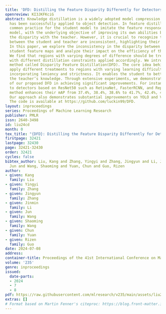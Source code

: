 ```yaml
---
title: 'DFD: Distilling the Feature Disparity Differently for Detectors'
openreview: KI3JKFKciG
abstract: Knowledge distillation is a widely adopted model compression technique that
  has been successfully applied to object detection. In feature distillation, it is
  common practice for the student model to imitate the feature responses of the teacher
  model, with the underlying objective of improving its own abilities by reducing
  the disparity with the teacher. However, it is crucial to recognize that the disparities
  between the student and teacher are inconsistent, highlighting their varying abilities.
  In this paper, we explore the inconsistency in the disparity between teacher and
  student feature maps and analyze their impact on the efficiency of the distillation.
  We find that regions with varying degrees of difference should be treated separately,
  with different distillation constraints applied accordingly. We introduce our distillation
  method called Disparity Feature Distillation(DFD). The core idea behind DFD is to
  apply different treatments to regions with varying learning difficulties, simultaneously
  incorporating leniency and strictness. It enables the student to better assimilate
  the teacher’s knowledge. Through extensive experiments, we demonstrate the effectiveness
  of our proposed DFD in achieving significant improvements. For instance, when applied
  to detectors based on ResNet50 such as RetinaNet, FasterRCNN, and RepPoints, our
  method enhances their mAP from 37.4%, 38.4%, 38.6% to 41.7%, 42.4%, 42.7%, respectively.
  Our approach also demonstrates substantial improvements on YOLO and ViT-based models.
  The code is available at https://github.com/luckin99/DFD.
layout: inproceedings
series: Proceedings of Machine Learning Research
publisher: PMLR
issn: 2640-3498
id: liu24cd
month: 0
tex_title: "{DFD}: Distilling the Feature Disparity Differently for Detectors"
firstpage: 32421
lastpage: 32430
page: 32421-32430
order: 32421
cycles: false
bibtex_author: Liu, Kang and Zhang, Yingyi and Zhang, Jingyun and Li, Jinmin and Wang,
  Jun and Wang, Shaoming and Yuan, Chun and Guo, Rizen
author:
- given: Kang
  family: Liu
- given: Yingyi
  family: Zhang
- given: Jingyun
  family: Zhang
- given: Jinmin
  family: Li
- given: Jun
  family: Wang
- given: Shaoming
  family: Wang
- given: Chun
  family: Yuan
- given: Rizen
  family: Guo
date: 2024-07-08
address:
container-title: Proceedings of the 41st International Conference on Machine Learning
volume: '235'
genre: inproceedings
issued:
  date-parts:
  - 2024
  - 7
  - 8
pdf: https://raw.githubusercontent.com/mlresearch/v235/main/assets/liu24cd/liu24cd.pdf
extras: []
# Format based on Martin Fenner's citeproc: https://blog.front-matter.io/posts/citeproc-yaml-for-bibliographies/
---
```

